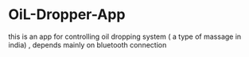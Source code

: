 # OiL-Dropper-App
this is an app for controlling oil dropping system ( a type of massage in india) , depends mainly on bluetooth connection
